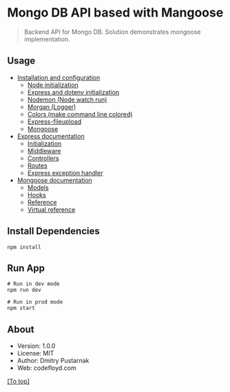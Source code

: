 # Mongo DB API based with Mangoose

>Backend API for Mongo DB. Solution demonstrates mongoose implementation.

## Usage

- [Installation and configuration](documentation/installation.md#Installation-and-configuration)
    - [Node initialization](documentation/installation.md##node-initialization)
    - [Express and dotenv initialization](documentation/installation.md##Express-and-dotenv-initialization)
    - [Nodemon (Node watch run)](documentation/installation.md##Nodemon-(Node-watch-run))
    - [Morgan (Logger)](documentation/installation.md##morgan-(Logger))
    - [Colors (make command line colored)](documentation/installation.md##colors-(make-command-line-colored))
    - [Express-fileupload](documentation/installation#Express-fileupload)
    - [Mongoose](documentation/installation.md#Mongoose)
- [Express documentation](documentation/express.md#express-documentation)
    - [Initialization](documentation/express.md#Initialization)
    - [Middleware](documentation/express.md#Middleware)
    - [Controllers](documentation/express.md#Controllers)
    - [Routes](documentation/express.md#Routes)
    - [Express exception handler](documentation/express.md#Express-exception-handler)
- [Mongoose documentation](documentation/mongoose.md#mongoose-documentation)
    - [Models](documentation/mongoose.md#models)
    - [Hooks](documentation/mongoose.md#hooks)
    - [Reference](documentation/mongoose.md#Virtual-reference)
    - [Virtual reference](documentation/mongoose.md#Virtual-reference)


## Install Dependencies

```
npm install
```

## Run App

```
# Run in dev mode
npm run dev

# Run in prod mode
npm start
```

## About
- Version: 1.0.0
- License: MIT
- Author: Dmitry Pustarnak
- Web: codefloyd.com

[[To top]](/readme.md#Mongo-DB-API-based-with-Mangoose)